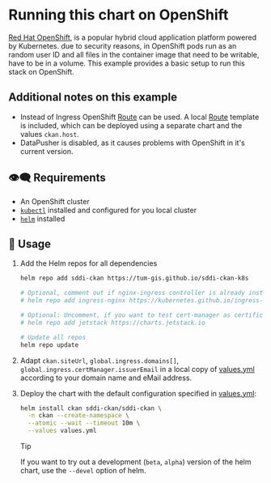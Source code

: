 # Running this chart on OpenShift

[Red Hat OpenShift](https://www.redhat.com/en/technologies/cloud-computing/openshift), is a popular hybrid cloud application platform powered by Kubernetes. due to security reasons, in OpenShift pods run as an random user ID and all files in the container image that need to be writable, have to be in a
volume. This example provides a basic setup to run this stack on OpenShift.

## Additional notes on this example

- Instead of Ingress OpenShift [Route](https://docs.openshift.com/container-platform/4.11/rest_api/network_apis/route-route-openshift-io-v1.html) can be used. A local [Route](route.yml) template is included, which can be deployed using a separate chart and the values `ckan.host`.
- DataPusher is disabled, as it causes problems with OpenShift in it's current version.

## :eye_speech_bubble: Requirements

- An OpenShift cluster
- [`kubectl`](https://kubernetes.io/docs/tasks/tools/#kubectl) installed and configured for you local cluster
- [`helm`](https://helm.sh/docs/intro/install/) installed

## :rocket: Usage

1. Add the Helm repos for all dependencies

    ```bash
    helm repo add sddi-ckan https://tum-gis.github.io/sddi-ckan-k8s

    # Optional, comment out if nginx-ingress controller is already installed in your cluster
    # helm repo add ingress-nginx https://kubernetes.github.io/ingress-nginx

    # Optional: Uncomment, if you want to test cert-manager as certificate issuer
    # helm repo add jetstack https://charts.jetstack.io

    # Update all repos
    helm repo update
    ```

2. Adapt `ckan.siteUrl`, `global.ingress.domains[]`, `global.ingress.certManager.issuerEmail` in a local copy of [values.yml](values.yml) according to your domain name and eMail address.

3. Deploy the chart with the default configuration specified in
   [values.yml](values.yml):

    ```bash
    helm install ckan sddi-ckan/sddi-ckan \
      -n ckan --create-namespace \
      --atomic --wait --timeout 10m \
      --values values.yml
    ```

    > [!TIP]
    > If you want to try out a development (`beta`, `alpha`) version of the helm chart, use the `--devel` option of helm.
